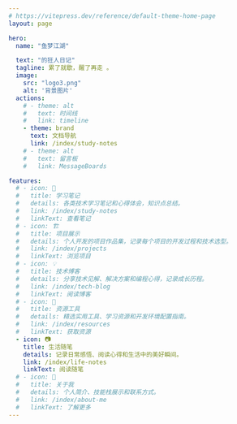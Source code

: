 ```yaml
---
# https://vitepress.dev/reference/default-theme-home-page
layout: page

hero: 
  name: "鱼梦江湖" 

  text: "的狂人日记"
  tagline: 累了就歇，醒了再走 。
  image:
    src: "logo3.png"
    alt: '背景图片'
  actions:
    # - theme: alt
    #   text: 时间线
    #   link: timeline
    - theme: brand
      text: 文档导航 
      link: /index/study-notes
    # - theme: alt
    #   text: 留言板
    #   link: MessageBoards

features:
  # - icon: 📃 
  #   title: 学习笔记 
  #   details: 各类技术学习笔记和心得体会，知识点总结。
  #   link: /index/study-notes
  #   linkText: 查看笔记
  # - icon: 🏗️ 
  #   title: 项目展示 
  #   details: 个人开发的项目作品集，记录每个项目的开发过程和技术选型。
  #   link: /index/projects
  #   linkText: 浏览项目
  # - icon: 💡 
  #   title: 技术博客 
  #   details: 分享技术见解、解决方案和编程心得，记录成长历程。
  #   link: /index/tech-blog
  #   linkText: 阅读博客
  # - icon: 🧩 
  #   title: 资源工具 
  #   details: 精选实用工具、学习资源和开发环境配置指南。
  #   link: /index/resources  
  #   linkText: 获取资源
  - icon: 📷 
    title: 生活随笔 
    details: 记录日常感悟、阅读心得和生活中的美好瞬间。
    link: /index/life-notes
    linkText: 阅读随笔
  # - icon: 🤪 
  #   title: 关于我 
  #   details: 个人简介、技能栈展示和联系方式。
  #   link: /index/about-me
  #   linkText: 了解更多    
---
```


<script setup>
import home from './.vitepress/theme/components/home.vue'

</script>

<MouseEvent/>
<Visitor/>

<home/>